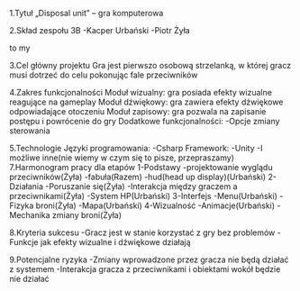 1.Tytuł
„Disposal unit” – gra komputerowa 

2.Skład zespołu
3B
-Kacper Urbański
-Piotr Żyła

to my

3.Cel główny projektu
Gra jest pierwszo osobową strzelanką, w której gracz musi dotrzeć do celu pokonując fale przeciwników

4.Zakres funkcjonalności
Moduł wizualny: gra posiada efekty wizualne reagujące na gameplay
Moduł dźwiękowy: gra zawiera efekty dźwiękowe odpowiadające otoczeniu
Moduł zapisowy: gra pozwala na zapisanie postępu i powrócenie do gry
Dodatkowe funkcjonalności:
-Opcje zmiany sterowania

5.Technologie
Języki programowania:
-Csharp
Framework:
-Unity
-I możliwe inne(nie wiemy w czym się to pisze, przepraszamy)
7.Harmonogram pracy dla etapów
1-Podstawy
-projektowanie wyglądu przeciwników(Żyła)
-fabuła(Razem)
-hud(head up display)(Urbański)
2-Działania
-Poruszanie się(Żyła)
-Interakcja między graczem a przeciwnikami(Żyła)
-System HP(Urbański)
3-Interfejs
-Menu(Urbański)
-Fizyka broni(Żyła)
-Mapa(Urbański)
4-Wizualność
-Animacje(Urbański)
-Mechanika zmiany broni(Żyła)

8.Kryteria sukcesu
-Gracz jest w stanie korzystać z gry bez problemów
-Funkcje jak efekty wizualne i dźwiękowe działają

9.Potencjalne ryzyka
-Zmiany wprowadzone przez gracza nie będą działać z systemem
-Interakcja gracza z przeciwnikami i obiektami wokół będzie nie działać
